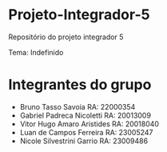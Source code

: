 # Projeto-Integrador-5
Repositório do projeto integrador 5

Tema: Indefinido

# Integrantes do grupo
- Bruno Tasso Savoia RA: 22000354
- Gabriel Padreca Nicoletti RA: 20013009
- Vitor Hugo Amaro Aristides RA: 20018040
- Luan de Campos Ferreira RA: 23005247
- Nicole Silvestrini Garrio RA: 23009486
